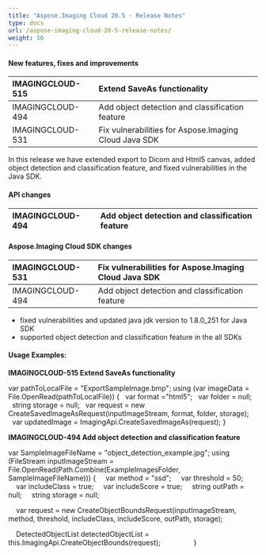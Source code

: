 ```yaml
---
title: "Aspose.Imaging Cloud 20.5 - Release Notes"
type: docs
url: /aspose-imaging-cloud-20-5-release-notes/
weight: 50
---
```


#### **New features, fixes and improvements**

|IMAGINGCLOUD-515|Extend SaveAs functionality|
| :- | :- |
|IMAGINGCLOUD-494|Add object detection and classification feature|
|IMAGINGCLOUD-531|Fix vulnerabilities for Aspose.Imaging Cloud Java SDK|
In this release we have extended export to Dicom and Html5 canvas, added object detection and classification feature, and fixed vulnerabilities in the Java SDK.
#### **API changes**

|IMAGINGCLOUD-494|Add object detection and classification feature|
| :- | :- |
#### **Aspose.Imaging Cloud SDK changes**

|IMAGINGCLOUD-531|Fix vulnerabilities for Aspose.Imaging Cloud Java SDK|
| :- | :- |
|IMAGINGCLOUD-494|Add object detection and classification feature|
- fixed vulnerabilities and updated java jdk version to 1.8.0\_251 for Java SDK
- supported object detection and classification feature in the all SDKs
#### **Usage Examples:**
**IMAGINGCLOUD-515 Extend SaveAs functionality**

var pathToLocalFile = "ExportSampleImage.bmp";
using (var imageData = File.OpenRead(pathToLocalFile))
{
  var format ="html5";
  var folder = null; 
  string storage = null; 
  var request = new CreateSavedImageAsRequest(inputImageStream, format, folder, storage);
  var updatedImage = ImagingApi.CreateSavedImageAs(request);
}

**IMAGINGCLOUD-494 Add object detection and classification feature**

var SampleImageFileName = "object\_detection\_example.jpg";
using (FileStream inputImageStream = File.OpenRead(Path.Combine(ExampleImagesFolder, SampleImageFileName)))
{
    var method = "ssd";
    var threshold = 50;
    var includeClass = true;
    var includeScore = true;
    string outPath = null;
    string storage = null; 

    var request = new CreateObjectBoundsRequest(inputImageStream, method, threshold, includeClass, includeScore, outPath, storage);

    DetectedObjectList detectedObjectList = this.ImagingApi.CreateObjectBounds(request);                
}
